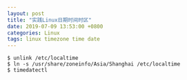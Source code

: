 ```yaml
---
layout: post
title: "实践Linux日期时间时区"
date: 2019-07-09 13:53:00 +0800
categories: Linux
tags: linux timezone time date
---
```




```shell
$ unlink /etc/localtime
$ ln -s /usr/share/zoneinfo/Asia/Shanghai /etc/localtime
$ timedatectl
```

